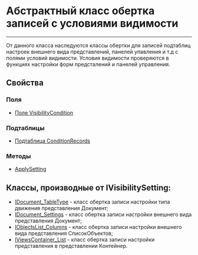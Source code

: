 ﻿---
Link: CMP.Rec.IVisibilitySetting
---

<!--- Навигация
[Имя проекта](#)
-->

# Абстрактный класс обертка записей с условиями видимости
---
От данного класса наследуются классы обертки для записей подтаблиц настроек внешнего вида представлений, панелей упавления и т.д с полями условий видимости.
Условия видимости проверяются в функциях настройки форм предсталений и панелей управления.

<!---
## Примеры
-->

## Свойства

<!--
### Типы
* [Тип 1](#)
-->

### Поля
* [Поле VisibilityCondition](topic:.Custom.CMPClasses.Rec.IVisibilitySetting.VisibilityCondition)

### Подтаблицы
* [Подтаблица ConditionRecords](topic:.Custom.CMPClasses.Rec.IVisibilitySetting.ConditionRecords)

### Методы
* [ApplySetting](topic:.Custom.CMPClasses.Rec.IVisibilitySetting.ApplySetting)

## Классы, производные от IVisibilitySetting:

* [IDocument_TableType](topic:.Custom.CMPClasses.Rec.Views.IDocument.IDocument_TableType.Default) - класс обертка записи настройки типа движения представления Документ;
* [IDocument_Settings](topic:.Custom.CMPClasses.Rec.Views.IDocument.IDocument_Settings.Default) - класс обертка записи настройки внешнего вида представления Документ;
* [IObjectsList_Columns](topic:.Custom.CMPClasses.Rec.Views.IObjectsList.IObjectsList_Columns.Default) - класс обертка записи настройки внешнего вида представления СписокОбъектов;
* [IViewsContainer_List](topic:.Custom.CMPClasses.Rec.Views.IViewsContainer.IViewsContainer_List.Default) - класс обертка записи настройки представления в представлении Контейнер.

